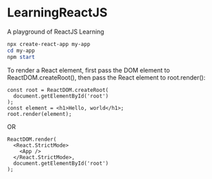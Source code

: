 # LearningReactJS
A playground of ReactJS Learning

```powershell
npx create-react-app my-app
cd my-app
npm start
```

To render a React element, first pass the DOM element to ReactDOM.createRoot(), then pass the React element to root.render():

```JSX
const root = ReactDOM.createRoot(
  document.getElementById('root')
);
const element = <h1>Hello, world</h1>;
root.render(element);
```
OR

```JSX
ReactDOM.render(
  <React.StrictMode>
    <App />
  </React.StrictMode>,
  document.getElementById('root')
);
```